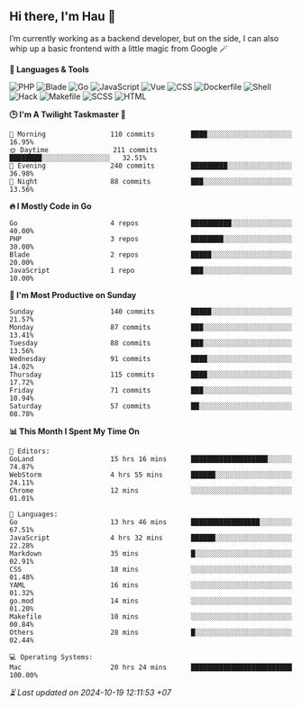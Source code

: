## Hi there, I'm Hau 👋
I’m currently working as a backend developer, but on the side, I can also whip up a basic frontend with a little magic from Google 🪄

<!--START_SECTION:readme-stats-->
**💬 Languages & Tools**

![PHP](https://img.shields.io/badge/PHP-64.61%25-4F5D95?&logo=PHP&labelColor=151b23)
![Blade](https://img.shields.io/badge/Blade-26.08%25-f7523f?&logo=Blade&labelColor=151b23)
![Go](https://img.shields.io/badge/Go-05.06%25-00ADD8?&logo=Go&labelColor=151b23)
![JavaScript](https://img.shields.io/badge/JavaScript-02.38%25-f1e05a?&logo=JavaScript&labelColor=151b23)
![Vue](https://img.shields.io/badge/Vue-01.20%25-41b883?&logo=Vue&labelColor=151b23)
![CSS](https://img.shields.io/badge/CSS-00.29%25-563d7c?&logo=CSS&labelColor=151b23)
![Dockerfile](https://img.shields.io/badge/Dockerfile-00.12%25-384d54?&logo=Dockerfile&labelColor=151b23)
![Shell](https://img.shields.io/badge/Shell-00.09%25-89e051?&logo=Shell&labelColor=151b23)
![Hack](https://img.shields.io/badge/Hack-00.07%25-878787?&logo=Hack&labelColor=151b23)
![Makefile](https://img.shields.io/badge/Makefile-00.06%25-427819?&logo=Makefile&labelColor=151b23)
![SCSS](https://img.shields.io/badge/SCSS-00.02%25-c6538c?&logo=SCSS&labelColor=151b23)
![HTML](https://img.shields.io/badge/HTML-00.01%25-e34c26?&logo=HTML&labelColor=151b23)


**🕒 I'm A Twilight Taskmaster 🌆**

```text
🌅 Morning                110 commits         ████░░░░░░░░░░░░░░░░░░░░░   16.95%
🌞 Daytime                211 commits         ████████░░░░░░░░░░░░░░░░░   32.51%
🌆 Evening                240 commits         █████████░░░░░░░░░░░░░░░░   36.98%
🌙 Night                  88 commits          ███░░░░░░░░░░░░░░░░░░░░░░   13.56%
```

**🔥 I Mostly Code in Go**

```text
Go                       4 repos             ██████████░░░░░░░░░░░░░░░   40.00%
PHP                      3 repos             ████████░░░░░░░░░░░░░░░░░   30.00%
Blade                    2 repos             █████░░░░░░░░░░░░░░░░░░░░   20.00%
JavaScript               1 repo              ███░░░░░░░░░░░░░░░░░░░░░░   10.00%
```

**📅 I'm Most Productive on Sunday**

```text
Sunday                   140 commits         █████░░░░░░░░░░░░░░░░░░░░   21.57%
Monday                   87 commits          ███░░░░░░░░░░░░░░░░░░░░░░   13.41%
Tuesday                  88 commits          ███░░░░░░░░░░░░░░░░░░░░░░   13.56%
Wednesday                91 commits          ████░░░░░░░░░░░░░░░░░░░░░   14.02%
Thursday                 115 commits         ████░░░░░░░░░░░░░░░░░░░░░   17.72%
Friday                   71 commits          ███░░░░░░░░░░░░░░░░░░░░░░   10.94%
Saturday                 57 commits          ██░░░░░░░░░░░░░░░░░░░░░░░   08.78%
```

**📊 This Month I Spent My Time On**

```text
📝 Editors:
GoLand                   15 hrs 16 mins      ███████████████████░░░░░░   74.87%
WebStorm                 4 hrs 55 mins       ██████░░░░░░░░░░░░░░░░░░░   24.11%
Chrome                   12 mins             ░░░░░░░░░░░░░░░░░░░░░░░░░   01.01%

💬 Languages:
Go                       13 hrs 46 mins      █████████████████░░░░░░░░   67.51%
JavaScript               4 hrs 32 mins       ██████░░░░░░░░░░░░░░░░░░░   22.28%
Markdown                 35 mins             █░░░░░░░░░░░░░░░░░░░░░░░░   02.91%
CSS                      18 mins             ░░░░░░░░░░░░░░░░░░░░░░░░░   01.48%
YAML                     16 mins             ░░░░░░░░░░░░░░░░░░░░░░░░░   01.32%
go.mod                   14 mins             ░░░░░░░░░░░░░░░░░░░░░░░░░   01.20%
Makefile                 10 mins             ░░░░░░░░░░░░░░░░░░░░░░░░░   00.84%
Others                   28 mins             █░░░░░░░░░░░░░░░░░░░░░░░░   02.44%

💻 Operating Systems:
Mac                      20 hrs 24 mins      █████████████████████████   100.00%
```



*⏳ Last updated on 2024-10-19 12:11:53 +07*
<!--END_SECTION:readme-stats-->
